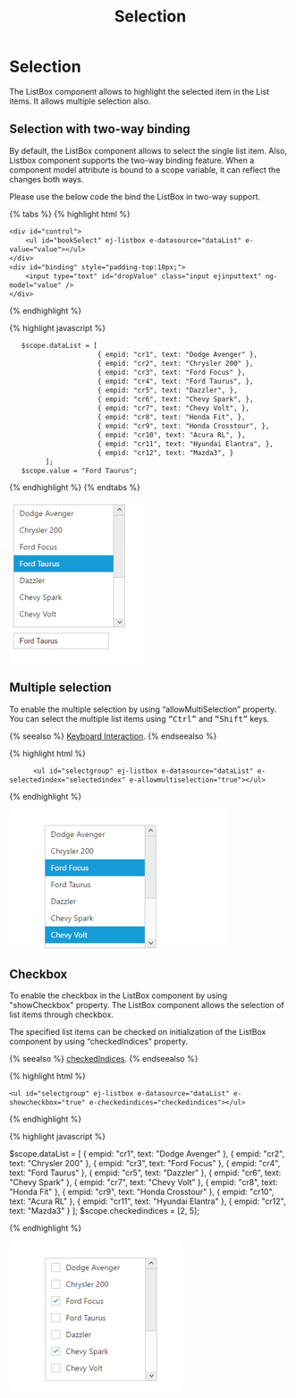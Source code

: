 ﻿---
layout: post
title: Selection
description: Selection
platform: Angular-1
control: ListBox
documentation: ug
---

# Selection

The ListBox component allows to highlight the selected item in the List items. It allows multiple selection also. 

## Selection with two-way binding

By default, the ListBox component allows to select the single list item. Also, Listbox component supports the two-way binding feature. When a component model attribute is bound to a scope variable, it can reflect the changes both ways.

Please use the below code the bind the ListBox in two-way support.

{% tabs %}
{% highlight html %}

    <div id="control">
        <ul id="bookSelect" ej-listbox e-datasource="dataList" e-value="value"></ul>
    </div>
    <div id="binding" style="padding-top:10px;">
        <input type="text" id="dropValue" class="input ejinputtext" ng-model="value" />
    </div>

{% endhighlight %}

{% highlight javascript %}

       $scope.dataList = [
                          { empid: "cr1", text: "Dodge Avenger" },
                          { empid: "cr2", text: "Chrysler 200" },
                          { empid: "cr3", text: "Ford Focus" },
                          { empid: "cr4", text: "Ford Taurus", },
                          { empid: "cr5", text: "Dazzler", },
                          { empid: "cr6", text: "Chevy Spark", },
                          { empid: "cr7", text: "Chevy Volt", },
                          { empid: "cr8", text: "Honda Fit", },
                          { empid: "cr9", text: "Honda Crosstour", },
                          { empid: "cr10", text: "Acura RL", },
                          { empid: "cr11", text: "Hyundai Elantra", },
                          { empid: "cr12", text: "Mazda3", }
             ];
       $scope.value = "Ford Taurus";     

{% endhighlight %}
{% endtabs %}

![](Selection_Images\Selection_img1.png)

## Multiple selection

To enable the multiple selection by using “allowMultiSelection” property. You can select the multiple list items using <kbd>“Ctrl”</kbd> and <kbd>“Shift”</kbd> keys.

{% seealso %} [Keyboard Interaction](http://help.syncfusion.com/angular-1/listbox/keyboard-interaction). {% endseealso %}

{% highlight html %}

          <ul id="selectgroup" ej-listbox e-datasource="dataList" e-selectedindex="selectedindex" e-allowmultiselection="true"></ul>
          
{% endhighlight %}

![](Selection_Images\Selection_img2.png)

## Checkbox

To enable the checkbox in the ListBox component by using "showCheckbox" property. The ListBox component allows the selection of list items through checkbox.

The specified list items can be checked on initialization of the ListBox component by using “checkedIndices” property. 

{% seealso %} [checkedIndices](http://helpjs.syncfusion.com/js/api/ejlistbox#members:checkedindices). {% endseealso %}

{% highlight html %}

    <ul id="selectgroup" ej-listbox e-datasource="dataList" e-showcheckbox="true" e-checkedindices="checkedindices"></ul>

{% endhighlight %}

{% highlight javascript %}

   $scope.dataList = [
                          { empid: "cr1", text: "Dodge Avenger" },
                          { empid: "cr2", text: "Chrysler 200" },
                          { empid: "cr3", text: "Ford Focus" },
                          { empid: "cr4", text: "Ford Taurus" },
                          { empid: "cr5", text: "Dazzler" },
                          { empid: "cr6", text: "Chevy Spark" },
                          { empid: "cr7", text: "Chevy Volt" },
                          { empid: "cr8", text: "Honda Fit" },
                          { empid: "cr9", text: "Honda Crosstour" },
                          { empid: "cr10", text: "Acura RL" },
                          { empid: "cr11", text: "Hyundai Elantra" },
                          { empid: "cr12", text: "Mazda3" }
             ];
  $scope.checkedindices = [2, 5];

{% endhighlight %}

![](Selection_Images\Selection_img3.png)